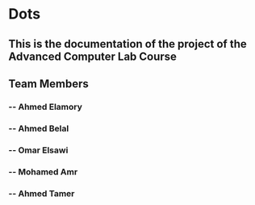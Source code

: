 # Dots

## This is the documentation of the project of the Advanced Computer Lab Course

## Team Members

### -- Ahmed Elamory
### -- Ahmed Belal
### -- Omar Elsawi
### -- Mohamed Amr
### -- Ahmed Tamer
